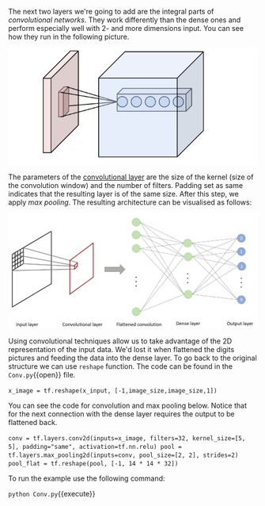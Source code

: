 The next two layers we're going to add are the integral parts of *convolutional networks*. They work differently than the dense ones and perform especially well with 2- and more dimensions input. You can see how they run in the following picture.

![Convolution](assets/convolution.png)

The parameters of the [convolutional layer](https://en.wikipedia.org/wiki/Convolutional_neural_network) are the size of the kernel (size of the convolution window) and the number of filters. Padding set as same indicates that the resulting layer is of the same size. After this step, we apply *max pooling*. The resulting architecture can be visualised as follows:

![Convolutional network](assets/convolutional.png)

Using convolutional techniques allow us to take advantage of the 2D representation of the input data. We'd lost it when flattened the digits pictures and feeding the data into the dense layer. To go back to the original structure we can use `reshape` function. The code can be found in the `Conv.py`{{open}} file.

`x_image = tf.reshape(x_input, [-1,image_size,image_size,1])`

You can see the code for convolution and max pooling below. Notice that for the next connection with the dense layer requires the output to be flattened back.

`conv = tf.layers.conv2d(inputs=x_image, filters=32, kernel_size=[5, 5], padding="same", activation=tf.nn.relu)
pool = tf.layers.max_pooling2d(inputs=conv, pool_size=[2, 2], strides=2)
pool_flat = tf.reshape(pool, [-1, 14 * 14 * 32])`

To run the example use the following command:

`python Conv.py`{{execute}}
